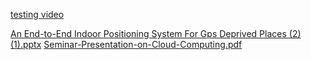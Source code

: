 



[testing video](https://github.com/user-attachments/assets/0199d2ac-1bc6-45a5-aa21-f178204c57aa
)

[An End-to-End Indoor Positioning System For Gps Deprived Places (2) (1).pptx](https://github.com/user-attachments/files/20759201/An.End-to-End.Indoor.Positioning.System.For.Gps.Deprived.Places.2.1.pptx)
[Seminar-Presentation-on-Cloud-Computing.pdf](https://github.com/user-attachments/files/20759271/Seminar-Presentation-on-Cloud-Computing.pdf)
